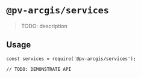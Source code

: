 # `@pv-arcgis/services`

> TODO: description

## Usage

```
const services = require('@pv-arcgis/services');

// TODO: DEMONSTRATE API
```

